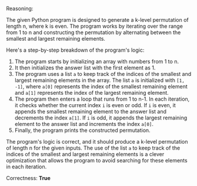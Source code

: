 Reasoning:

The given Python program is designed to generate a k-level permutation of length n, where k is even. The program works by iterating over the range from 1 to n and constructing the permutation by alternating between the smallest and largest remaining elements.

Here's a step-by-step breakdown of the program's logic:

1. The program starts by initializing an array with numbers from 1 to n.
2. It then initializes the answer list with the first element as 1.
3. The program uses a list `a` to keep track of the indices of the smallest and largest remaining elements in the array. The list `a` is initialized with `[1, -1]`, where `a[0]` represents the index of the smallest remaining element and `a[1]` represents the index of the largest remaining element.
4. The program then enters a loop that runs from 1 to n-1. In each iteration, it checks whether the current index `i` is even or odd. If `i` is even, it appends the smallest remaining element to the answer list and decrements the index `a[1]`. If `i` is odd, it appends the largest remaining element to the answer list and increments the index `a[0]`.
5. Finally, the program prints the constructed permutation.

The program's logic is correct, and it should produce a k-level permutation of length n for the given inputs. The use of the list `a` to keep track of the indices of the smallest and largest remaining elements is a clever optimization that allows the program to avoid searching for these elements in each iteration.

Correctness: **True**